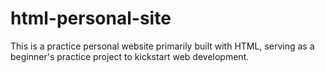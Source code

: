 # html-personal-site
This is a practice personal website primarily built with HTML, serving as a beginner's practice project to kickstart web development.
